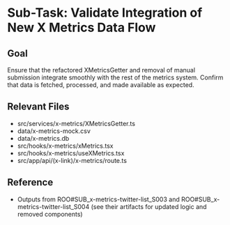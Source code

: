 # Sub-Task: Validate Integration of New X Metrics Data Flow

## Goal
Ensure that the refactored XMetricsGetter and removal of manual submission integrate smoothly with the rest of the metrics system. Confirm that data is fetched, processed, and made available as expected.

## Relevant Files
- src/services/x-metrics/XMetricsGetter.ts
- data/x-metrics-mock.csv
- data/x-metrics.db
- src/hooks/x-metrics/xMetrics.tsx
- src/hooks/x-metrics/useXMetrics.tsx
- src/app/api/(x-link)/x-metrics/route.ts

## Reference
- Outputs from ROO#SUB_x-metrics-twitter-list_S003 and ROO#SUB_x-metrics-twitter-list_S004 (see their artifacts for updated logic and removed components)